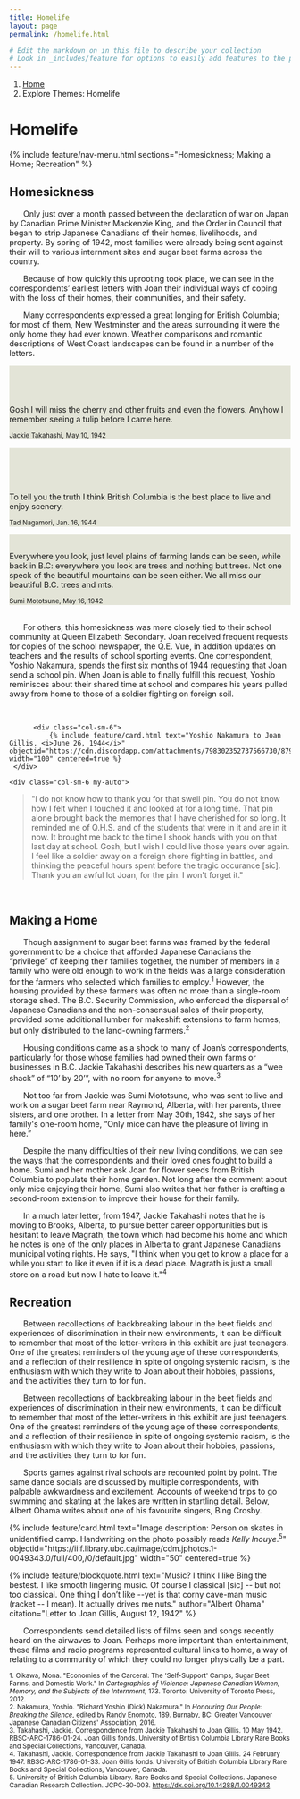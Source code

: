 ```yaml
---
title: Homelife
layout: page
permalink: /homelife.html

# Edit the markdown on in this file to describe your collection
# Look in _includes/feature for options to easily add features to the page
---
```

<nav style="--bs-breadcrumb-divider: url(&#34;data:image/svg+xml,%3Csvg xmlns='http://www.w3.org/2000/svg' width='8' height='8'%3E%3Cpath d='M2.5 0L1 1.5 3.5 4 1 6.5 2.5 8l4-4-4-4z' fill='currentColor'/%3E%3C/svg%3E&#34;);" aria-label="breadcrumb">
  <ol class="breadcrumb">
    <li class="breadcrumb-item"><a href="#">Home</a></li>
    <li class="breadcrumb-item active" aria-current="page">Explore Themes: Homelife</li>
  </ol>
</nav>

# Homelife 

{% include feature/nav-menu.html sections="Homesickness; Making a Home; Recreation" %}

## Homesickness

<p style="text-indent: 25px;">Only just over a month passed between the declaration of war on Japan by Canadian Prime Minister Mackenzie King, and the Order in Council that began to strip Japanese Canadians of their homes, livelihoods, and property. By spring of 1942, most families were already being sent against their will to various internment sites and sugar beet farms across the country.</p>

<p style="text-indent: 25px;">Because of how quickly this uprooting took place, we can see in the correspondents’ earliest letters with Joan their individual ways of coping with the loss of their homes, their communities, and their safety.</p>

<p style="text-indent: 25px;">Many correspondents expressed a great longing for British Columbia; for most of them, New Westminster and the areas surrounding it were the only home they had ever known. Weather comparisons and romantic descriptions of West Coast landscapes can be found in a number of the letters.</p>

<div class="card-deck">
  <div class="card" style="background-color:#e3e4d7;">
    <div class="card-body">
      <p class="card-text" style="align:center; padding-top: 70px;">Gosh I will miss the cherry and other fruits and even the flowers. Anyhow I remember seeing a tulip before I came here.</p>
    </div>
    <div class="card-footer">
      <small class="text-muted">Jackie Takahashi, May 10, 1942</small>
    </div>
  </div>
  <div class="card" style="background-color:#e3e4d7;">
    <div class="card-body">
      <p class="card-text" style="align:center; padding-top: 80px;">To tell you the truth I think British Columbia is the best place to live and enjoy scenery.</p>
    </div>
    <div class="card-footer">
      <small class="text-muted">Tad Nagamori, Jan. 16, 1944</small>
    </div>
  </div>
    <div class="card" style="background-color:#e3e4d7;">
    <div class="card-body">
      <p class="card-text" style="align:center; padding-top: 30px;">Everywhere you look, just level plains of farming lands can be seen, while back in B.C: everywhere you look are trees and nothing but trees. Not one speck of the beautiful mountains can be seen either. We all miss our beautiful B.C. trees and mts.</p>
    </div>
    <div class="card-footer">
      <small class="text-muted">Sumi Mototsune, May 16, 1942</small>
    </div>
  </div>
</div>

<br>
<p style="text-indent: 25px;">For others, this homesickness was more closely tied to their school community at Queen Elizabeth Secondary. Joan received frequent requests for copies of the school newspaper, the Q.E. Vue, in addition updates on teachers and the results of school sporting events. One correspondent, Yoshio Nakamura, spends the first six months of 1944 requesting that Joan send a school pin. When Joan is able to finally fulfill this request, Yoshio reminisces about their shared time at school and compares his years pulled away from home to those of a soldier fighting on foreign soil.</p>
<br>

<div class="container">
  <div class="row">
	  
	      <div class="col-sm-6">
			  {% include feature/card.html text="Yoshio Nakamura to Joan Gillis, <i>June 26, 1944</i>" objectid="https://cdn.discordapp.com/attachments/798302352737566730/879579979531321354/y_nakamura_qu2.png" width="100" centered=true %}
     </div>
	  
    <div class="col-sm-6 my-auto">
<blockquote><p>"I do not know how to thank you for that swell pin. You do not know how I felt when I touched it and looked at for a long time. That pin alone brought back the memories that I have cherished for so long. It reminded me of Q.H.S. and of the students that were in it and are in it now. It brought me back to the time I shook hands with you on that last day at school. Gosh, but I wish I could live those years over again. I feel like a soldier away on a foreign shore fighting in battles, and thinking the peaceful hours spent before the tragic occurance [sic]. Thank you an awful lot Joan, for the pin. I won't forget it."</p></blockquote>
     </div>
  </div>
</div>
<br>

## Making a Home

<p style="text-indent: 25px;">Though assignment to sugar beet farms was framed by the federal government to be a choice that afforded Japanese Canadians the “privilege” of keeping their families together, the number of members in a family who were old enough to work in the fields was a large consideration for the farmers who selected which families to employ.<sup>1</sup> However, the housing provided by these farmers was often no more than a single-room storage shed. The B.C. Security Commission, who enforced the dispersal of Japanese Canadians and the non-consensual sales of their property, provided some additional lumber for makeshift extensions to farm homes, but only distributed to the land-owning farmers.<sup>2</sup></p>

<p style="text-indent: 25px;">Housing conditions came as a shock to many of Joan’s correspondents, particularly for those whose families had owned their own farms or businesses in B.C. Jackie Takahashi describes his new quarters as a “wee shack” of “10’ by 20’”, with no room for anyone to move.<sup>3</sup></p>

<p style="text-indent: 25px;">Not too far from Jackie was Sumi Mototsune, who was sent to live and work on a sugar beet farm near Raymond, Alberta, with her parents, three sisters, and one brother. In a letter from May 30th, 1942, she says of her family's one-room home, “Only mice can have the pleasure of living in here.”</p>

<p style="text-indent: 25px;">Despite the many difficulties of their new living conditions, we can see the ways that the correspondents and their loved ones fought to build a home. Sumi and her mother ask Joan for flower seeds from British Columbia to populate their home garden. Not long after the comment about only mice enjoying their home, Sumi also writes that her father is crafting a second-room extension to improve their house for their family.</p>
	
<p style="text-indent: 25px;">In a much later letter, from 1947, Jackie Takahashi notes that he is moving to Brooks, Alberta, to pursue better career opportunities but is hesitant to leave Magrath, the town which had become his home and which he notes is one of the only places in Alberta to grant Japanese Canadians municipal voting rights. He says, "I think when you get to know a place for a while you start to like it even if it is a dead place. Magrath is just a small store on a road but now I hate to leave it."<sup>4</sup></p>

## Recreation

<p style="text-indent: 25px;">Between recollections of backbreaking labour in the beet fields and experiences of discrimination in their new environments, it can be difficult to remember that most of the letter-writers in this exhibit are just teenagers. One of the greatest reminders of the young age of these correspondents, and a reflection of their resilience in spite of ongoing systemic racism, is the enthusiasm with which they write to Joan about their hobbies, passions, and the activities they turn to for fun.</p>

<div class="container">
	<div class="row">
    <div class="col-md-6 my-auto">
      <p style="text-indent: 25px;">Between recollections of backbreaking labour in the beet fields and experiences of discrimination in their new environments, it can be difficult to remember that most of the letter-writers in this exhibit are just teenagers. One of the greatest reminders of the young age of these correspondents, and a reflection of their resilience in spite of ongoing systemic racism, is the enthusiasm with which they write to Joan about their hobbies, passions, and the activities they turn to for fun.</p>
	    <p style="text-indent: 25px;">Sports games against rival schools are recounted point by point. The same dance socials are discussed by multiple correspondents, with palpable awkwardness and excitement. Accounts of weekend trips to go swimming and skating at the lakes are written in startling detail. Below, Albert Ohama writes about one of his favourite singers, Bing Crosby.</p>
    </div>
		<div class="col-md-6">
      {% include feature/card.html text="Image description: Person on skates in unidentified camp. Handwriting on the photo possibly reads <i>Kelly Inouye</i>.<sup>5</sup>" objectid="https://iiif.library.ubc.ca/image/cdm.jphotos.1-0049343.0/full/400,/0/default.jpg" width="50" centered=true %}
		</div>
	</div>
</div>
	
{% include feature/blockquote.html text="Music? I think I like Bing the bestest. I like smooth lingering music. Of course I classical [sic] -- but not too classical. One thing I don’t like --yet is that corny cave-man music (racket -- I mean). It actually drives me nuts." author="Albert Ohama" citation="Letter to Joan Gillis, August 12, 1942" %}

<p style="text-indent: 25px;">Correspondents send detailed lists of films seen and songs recently heard on the airwaves to Joan. Perhaps more important than entertainment, these films and radio programs represented cultural links to home, a way of relating to a community of which they could no longer physically be a part.</p>

<small>
	1. Oikawa, Mona. "Economies of the Carceral: The 'Self-Support' Camps, Sugar Beet Farms, and Domestic Work." In <i>Cartographies of Violence: Japanese Canadian Women, Memory, and the Subjects of the Internment</i>, 173. Toronto: University of Toronto Press, 2012.<br>
	2. Nakamura, Yoshio. "Richard Yoshio (Dick) Nakamura." In <i>Honouring Our People: Breaking the Silence</i>, edited by Randy Enomoto, 189. Burnaby, BC: Greater Vancouver Japanese Canadian Citizens' Association, 2016.<br>
	3. Takahashi, Jackie. Correspondence from Jackie Takahashi to Joan Gillis. 10 May 1942. RBSC-ARC-1786-01-24. Joan Gillis fonds. University of British Columbia Library Rare Books and Special Collections, Vancouver, Canada.<br>
	4. Takahashi, Jackie. Correspondence from Jackie Takahashi to Joan Gillis. 24 February 1947. RBSC-ARC-1786-01-33. Joan Gillis fonds. University of British Columbia Library Rare Books and Special Collections, Vancouver, Canada.<br>
	5. University of British Columbia Library. Rare Books and Special Collections. Japanese Canadian Research Collection. JCPC-30-003. <a href="https://dx.doi.org/10.14288/1.0049343">https://dx.doi.org/10.14288/1.0049343</a>
</small>
